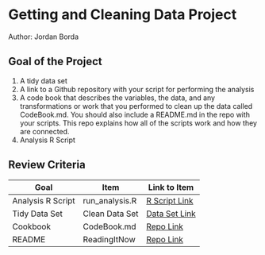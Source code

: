 # Getting and Cleaning Data Project
Author: Jordan Borda <br />

## Goal of the Project
1. A tidy data set 
2. A link to a Github repository with your script for performing the analysis 
3. A code book that describes the variables, the data, and any transformations or work that you performed to clean up the data called CodeBook.md. You should also include a README.md in the repo with your scripts. This repo explains how all of the scripts work and how they are connected.
4. Analysis R Script

## Review Criteria

Goal | Item | Link to Item
--- | --- | ---
Analysis R Script |  run_analysis.R |  [R Script Link](https://github.com/jordanborda/Getting-and-Cleaning-Data-Project/blob/main/run_analysis.R"run_analysis.R")
Tidy Data Set |  Clean Data Set |  [Data Set Link](https://github.com/jordanborda/Getting-and-Cleaning-Data-Project/blob/main/tidyData.txt"tidyData.txt")
Cookbook | CodeBook.md |  [Repo Link](https://github.com/jordanborda/Getting-and-Cleaning-Data-Project/blob/main/CodeBook.md "CodeBook.md")
README | ReadingItNow |  [Repo Link](https://github.com/jordanborda/Getting-and-Cleaning-Data-Project/blob/main/README.md "README.md")


